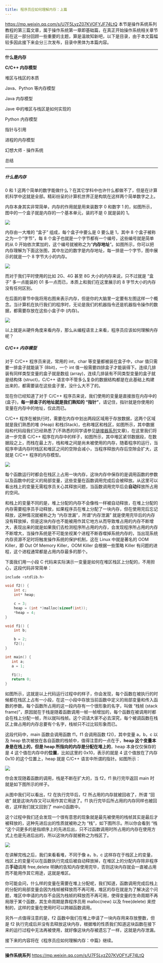 ```yaml
---
title: 程序员应如何理解内存：上篇
---
```


<https://mp.weixin.qq.com/s/U7F5LyzZ07KVOFYJF74LtQ>
本节是操作系统系列教程的第三篇文章，属于操作系统第一章即基础篇，在真正开始操作系统相关章节前在这一部分回顾一些重要的主题，算是温故知新吧，以下是目录，由于本文篇幅较多因此接下来会分三次发布，目录中黑体为本篇内容。

---

**什么是内存**

**C/C++ 内存模型**

堆区与栈区的本质

Java、Python 等内存模型

Java 内存模型

Jave 中的堆区与栈区是如何实现的

Python 内存模型

指针与引用

进程的内存模型

幻想大师 - 操作系统

总结

---

##### 什么是内存

0 和 1 这两个简单的数字能做什么？在其它学科中也许什么都做不了，但是在计算机科学中这就是全部。精彩纷呈的计算机世界正是构筑在这样两个简单数字之上。

内存本身其实非常简单，内存的作用就是用来装数字 0 和数字 1 的，如图所示，图中的一个盒子就是内存的一个基本单元，装的不是 0 就是装的 1。

![](https://notes-learning.oss-cn-beijing.aliyuncs.com/2db7a6af-6c98-44c4-8b4b-1615bb23c340/640)

内存由一大堆的 “盒子” 组成，每个盒子中要么是 0 要么是 1，其中 8 个盒子被称之为一个“字节”，每 8 个盒子也就是一个字节都有一个编号，这些编号就是简单的从 0 开始依次累加的，这个编号就被称之为“**内存地址**”。如图所示，你可以把内存理解为下面这张图，其中左边的数字是内存地址，每一排是一个字节，图中展示的就是一个 8 字节大小的内存。

![](https://notes-learning.oss-cn-beijing.aliyuncs.com/2db7a6af-6c98-44c4-8b4b-1615bb23c340/640)

而对于我们平时使用的比如 2G、4G 甚至 8G 大小的内存来说，只不过就是 “盒子” 多一点能装的 01 多一点而已，本质上和我们在这里展示的 8 字节大小的内存没有任何区别。

在后面的章节中我将用右图来表示内存，但是你的大脑里一定要有左图这样一个概念。当计算机在执行我们的程序时，无论是我们的机器指令还是机器指令操作的数据，都需要存放在这些小盒子中 (内存)。

![](https://notes-learning.oss-cn-beijing.aliyuncs.com/2db7a6af-6c98-44c4-8b4b-1615bb23c340/640)

以上就是从硬件角度来看内存，那么从编程语言上来看，程序员应该如何理解内存呢？

##### C/C++ 内存模型

对于 C/C++ 程序员来说，常用的 int，char 等变量都被装在盒子中，char 值只需要一排盒子就能装下 (8bit)，一个 int 值一般需要四排盒子才能装得下。连续几排装有同样类型变量的盒子就是数组 (array)，连续几排装有不同类型变量的盒子就是结构体 (struct)，C/C++ 语言中不管多么复杂的数据结构都是在此基础上构建出来的，都需要装在这些盒子里，没什么大不了的。

现在你已经知道了对于 C/C++ 程序员来说，我们使用的变量是直接放在内存中的 (盒子)，**每一排盒子的地址就是我们熟知的 “指针”**，请记住，指针就是你使用的变量在内存中的地址，仅此而已。

C/C++ 程序在被执行时，需要在内存中划出两段区域用于存放数据，这两个区域就是我们熟悉的堆 (Heap) 和栈(Stack)，也称堆区和栈区，如图所示，其中数据段和代码段我们已经熟悉了(不熟悉的同学请参见[链接器系列](http://mp.weixin.qq.com/s?__biz=MzU2NTYyOTQ4OQ==&mid=2247483677&idx=1&sn=09212e8e7ecf7d58bfee53fa04e74911&chksm=fcb98643cbce0f5503916804ffe95bdd30917c9829429bb7fca7191b84f8171409db83e6e28c&scene=21#wechat_redirect)文章)，在这里我们将进一步完善 C/C++ 程序在内存中的样子，如图所示，其中堆区紧邻数据段，在数据段之上，而栈在最上方，栈和堆之间是尚未被使用的内存，随着程序的运行，当程序申请内存时栈区和堆区之间的空隙会减小，当程序释放内存后空隙会扩大，这就是 C/C++ 程序的内存模型。

![](https://notes-learning.oss-cn-beijing.aliyuncs.com/2db7a6af-6c98-44c4-8b4b-1615bb23c340/640)

每个函数运行时都会在栈区上占用一块内存，这块内存中保存的是调用函数的参数以及函数中的定义的局部变量，这些变量在函数调用完成后会被释放。从这里可以看出栈上的变量无需程序员关心其释放问题，当函数调用完毕后会**自动**释放所占用的空间。

和栈上的变量不同的是，堆上分配的内存不会像栈一样被自动释放，在堆上分配的内存需要程序员手动释放，如果程序员在堆上分配了一块内存，但在使用完后忘记释放，这种情况就被称之为 “内存泄漏”，所谓“内存泄漏” 就是使用完毕后的内存没有释放掉，但是这块内存也不能被用作其它地方从而导致堆占用的内存不断增大，表现出来的就是如果我们去检测程序所占用的内存，会发现程序所占用的内存不断增大，当操作系统是不可能坐视某个进程不断吞噬掉系统内存的，当出现系统内存资源不足时将触发操作系统的保护机制，这在 Linux 中就是著名的 OOM Killer，即 Out Of Memory Killer，OOM Killer 会根据一些策略 Killer 有问题的进程，这个进程通常都是占用内存最多的那个。

下面我们用一小段 C 代码来实际演示一变量是如何在堆区栈区上分配的，不用担心，这段代码非常简单：

```cpp
include <stdlib.h>

void f2() {
    int c;
    int* heap;

    c = 3;
    heap = (int *)malloc(sizeof(int));
    *heap = 4;
}

void f1() {
    int b;

    b = 2;
    f2();
}

int main() {
   int a;
   a = 1;

   f1();
   return 0;
}
```

如图所示，这就是以上代码运行过程中的样子，你会发现，每个函数在被执行的时候都在栈区上占有一小段，在这一小段中存放当前函数中定义的局部变量和传入函数的参数。每个函数所占用的这一段内存有一个很形象的名字，叫做 “栈帧 (stack frame)”，原因就在于栈是随着函数调用一帧一帧增加的，每个函数在被调用时都会在栈上分配一帧，所以就叫栈帧。这个词请大家不必去深究，每个被调函数在栈区上做占用的内存总要有个名字，栈帧只不过比较形象而已。

这段代码中，main 函数会调用函数 f1，f1 会调用函数 f2()，其中变量 a，b，c 以及 heap 依次被放在各自函数的栈帧中，值得注意的一点在于，**heap 这个变量本身是在栈上的，但是 heap 所指向的内存是分配在堆上的**，heap 本身仅仅保存的是 4 这个值在内存中的**位置**，比如这里的 0x10，表示的就是 4 这个值放在了内存 0x10 的这个位置上，heap 就是 C/C++ 语言中所谓的指针。如图所示：

![](https://notes-learning.oss-cn-beijing.aliyuncs.com/2db7a6af-6c98-44c4-8b4b-1615bb23c340/640)

你会发现随着函数的调用，栈是不断在扩大的，当 f2，f1 执行完毕返回 main 时就是如下图所示的样子。

从图中我们可以看出，f2 在执行完毕后，f2 所占用的内存就被回收了，所谓 “回收” 就是这块内存又可以用作其它用途了。f1 执行完毕后所占用的内存同样也被回收，这样我们就又回到了 main()函数中。

这个过程中我们还会发现一个很有意思的现象就是最先被使用的栈帧其实是最后才被释放的，这种先进后出的性质就被称之为 “栈”，如下图所示。所以你会看到 “栈 “这个词更多的是指顺序上的先进后出，只不过函数调用时所占用的内存在使用方式上也是先进后出的，所以这块内存就被称之为栈区了。

![](https://notes-learning.oss-cn-beijing.aliyuncs.com/2db7a6af-6c98-44c4-8b4b-1615bb23c340/640)

在讲解完栈之后，我们来看看堆，不同于像 a，b，c 这样存在于栈区上的变量，栈区上的变量可以在函数执行完成后被自动释放掉，在堆区上的分配内存除非程序员**手动**调用 free,delete 明确的告知内存使用完毕，否则这块内存就会一直被占用而不能用作其它用途，这就是堆区。

你可能会问，什么样的变量在需要在堆上分配呢，我们知道，函数调用完成后栈上的分配的局部变量会因为栈帧被释放而不再可用，堆区的存在就是为了解决这个问题，堆区中申请的内存不会因为栈帧的释放而不再可用，使得变量的生命周期不再局限于某个函数，其生命周期是靠程序员用 malloc(new) 以及 free(delete) 来控制的，这样的变量在使用时可以跨越函数调用。

另外一点值得注意的是，f2 函数中我们在堆上申请了一块内存用来存放整数，但是 f2 执行完成后并没有去释放这块内存，根据堆的性质我们知道这块函数在接下来的运行过程中无法再被使用，就好像这块内存被遗忘了一样，这就是内存泄漏。

接下来的内容将在《程序员应如何理解内存：中篇》继续。

---

**操作系统系列**
<https://mp.weixin.qq.com/s/U7F5LyzZ07KVOFYJF74LtQ>
